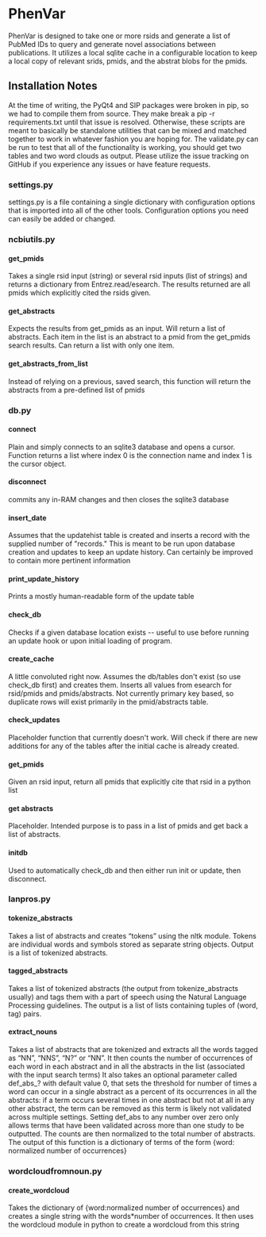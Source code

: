 # PhenVar
PhenVar is designed to take one or more rsids and generate a list of PubMed IDs to query and generate novel associations between publications. It utilizes a local sqlite cache in a configurable location to keep a local copy of relevant srids, pmids, and the abstrat blobs for the pmids.  
## Installation Notes
At the time of writing, the PyQt4 and SIP packages were broken in pip, so we had to compile them from source.  They make break a pip -r requirements.txt until that issue is resolved.  Otherwise, these scripts are meant to basically be standalone utilities that can be mixed and matched together to work in whatever fashion you are hoping for.  The validate.py can be run to test that all of the functionality is working, you should get two tables and two word clouds as output.  Please utilize the issue tracking on GitHub if you experience any issues or have feature requests.  
### settings.py
settings.py is a file containing a single dictionary with configuration options that is imported into all of the other tools.  Configuration options you need can easily be added or changed.
### ncbiutils.py
#### get_pmids 
Takes a single rsid input (string) or several rsid inputs (list of strings) and returns a dictionary from Entrez.read/esearch.  The results returned are all pmids which explicitly cited the rsids given.  
#### get_abstracts
Expects the results from get_pmids as an input.  Will return a list of abstracts.  Each item in the list is an abstract to a pmid from the get_pmids search results.  Can return a list with only one item.  
#### get_abstracts_from_list
Instead of relying on a previous, saved search, this function will return the abstracts from a pre-defined list of pmids
### db.py
#### connect
Plain and simply connects to an sqlite3 database and opens a cursor. Function returns a list where index 0 is the connection name and index 1 is the cursor object.
#### disconnect
commits any in-RAM changes and then closes the sqlite3 database
#### insert_date
Assumes that the updatehist table is created and inserts a record with the supplied number of "records."  This is meant to be run upon database creation and updates to keep an update history.  Can certainly be improved to contain more pertinent information
#### print_update_history
Prints a mostly human-readable form of the update table
#### check_db
Checks if a given database location exists -- useful to use before running an update hook or upon initial loading of program.  
#### create_cache
A little convoluted right now.  Assumes the db/tables don't exist (so use check_db first) and creates them.  Inserts all values from esearch for rsid/pmids and pmids/abstracts.   Not currently primary key based, so duplicate rows will exist primarily in the pmid/abstracts table.  
#### check_updates
Placeholder function that currently doesn't work.  Will check if there are new additions for any of the tables after the initial cache is already created.  
#### get_pmids
Given an rsid input, return all pmids that explicitly cite that rsid in a python list
#### get abstracts
Placeholder.  Intended purpose is to pass in a list of pmids and get back a list of abstracts. 
#### initdb
Used to automatically check_db and then either run init or update, then disconnect.
### lanpros.py
#### tokenize_abstracts
Takes a list of abstracts and creates “tokens” using the nltk module. Tokens are individual words and symbols stored as separate string objects. Output is a list of tokenized abstracts.
#### tagged_abstracts
Takes a list of tokenized abstracts (the output from tokenize_abstracts usually) and tags them with a part of speech using the Natural Language Processing guidelines. The output is a list of lists containing tuples of (word, tag) pairs.
#### extract_nouns
Takes a list of abstracts that are tokenized and extracts all the words tagged as “NN”, “NNS”, “N?” or “NN”. It then counts the number of occurrences of each word in each abstract and in all the abstracts in the list (associated with the input search terms) It also takes an optional parameter called def_abs_? with default value 0, that sets the threshold for number of times a word can occur in a single abstract as a percent of its occurrences in all the abstracts: if a term occurs several times in one abstract but not at all in any other abstract, the term can be removed as this term is likely not validated across multiple settings. Setting def_abs to any number over zero only allows terms that have been validated across more than one study to be outputted. The counts are then normalized to the total number of abstracts. The output of this function is a dictionary of terms of the form {word: normalized number of occurrences}
### wordcloudfromnoun.py
#### create_wordcloud
Takes the dictionary of {word:normalized number of occurrences} and creates a single string with the words*number of occurrences. It then uses the wordcloud module in python to create a wordcloud from this string

